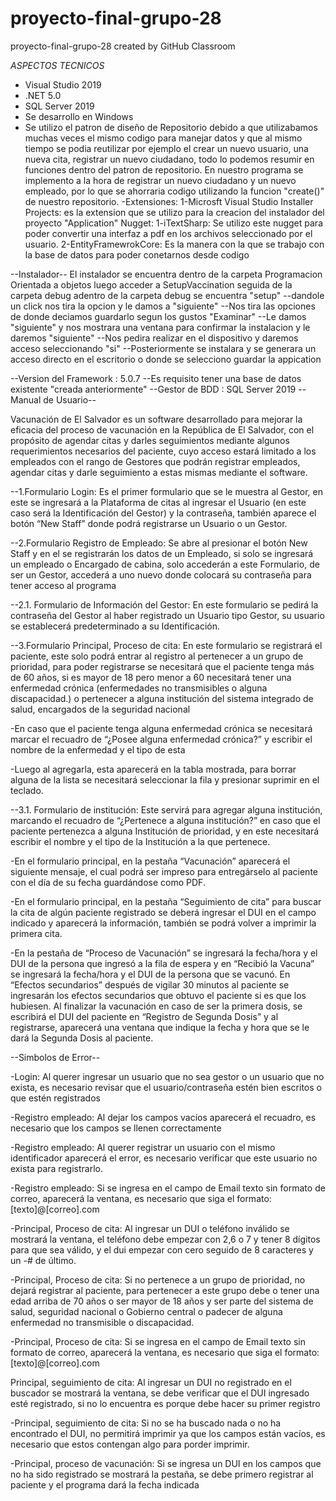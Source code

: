 # proyecto-final-grupo-28
proyecto-final-grupo-28 created by GitHub Classroom

*ASPECTOS TECNICOS*
- Visual Studio 2019
- .NET 5.0 
- SQL Server 2019
- Se desarrollo en Windows
- Se utilizo el patron de diseño de Repositorio debido a que utilizabamos muchas veces el mismo codigo para manejar datos y que al mismo tiempo se podia reutilizar por ejemplo el    crear un nuevo usuario, una nueva cita, registrar un nuevo ciudadano, todo lo podemos resumir en funciones dentro del patron de repositorio.
   En nuestro programa se implemento a la hora de registrar un nuevo ciudadano y un nuevo empleado, por lo que se ahorraria codigo utilizando la funcion "create()" de nuestro        repositorio.
-Extensiones:
1-Microsft Visual Studio Installer Projects: es la extension que se utilizo para la creacion del instalador del proyecto "Application"
Nugget:
1-iTextSharp: Se utilizo este nugget para poder convertir una interfaz a pdf en los archivos seleccionado por el usuario.
2-EntityFramewrokCore: Es la manera con la que se trabajo con la base de datos para poder conetarnos desde codigo 

--Instalador--
El instalador se encuentra dentro de la carpeta Programacion Orientada a objetos luego acceder a SetupVaccination seguida de la carpeta debug 
adentro de la carpeta debug se encuentra "setup"
--dandole un click nos tira la opcion y le damos a "siguiente"
--Nos tira las opciones de donde deciamos guardarlo segun los gustos "Examinar"
--Le damos "siguiente"  y nos mostrara una ventana para confirmar la instalacion y le daremos "siguiente"
--Nos pedira realizar en el dispositivo y daremos acceso seleccionando "si"
--Posteriormente se instalara y se generara un acceso directo en el escritorio o donde se selecciono guardar la appication 

--Version del Framework : 5.0.7
--Es requisito tener una base de datos existente "creada anteriormente"
--Gestor de BDD :  SQL Server 2019
--Manual de Usuario--

Vacunación de El Salvador es un software desarrollado para mejorar la eficacia del proceso de vacunación en la República de El Salvador, con el propósito de agendar citas y darles seguimientos mediante algunos requerimientos necesarios del paciente, cuyo acceso estará limitado a los empleados con el rango de Gestores que podrán registrar empleados, agendar citas y darle seguimiento a estas mismas mediante el software.

--1.Formulario Login: Es el primer formulario que se le muestra al Gestor, en este se ingresará a la Plataforma de citas al ingresar el Usuario (en este caso será la Identificación del Gestor) y la contraseña, también aparece el botón “New Staff” donde podrá registrarse un Usuario o un Gestor.
 
--2.Formulario Registro de Empleado: Se abre al presionar el botón New Staff y en el se registrarán los datos de un Empleado, si solo se ingresará un empleado o Encargado de cabina, solo accederán a este Formulario, de ser un Gestor, accederá a uno nuevo donde colocará su contraseña para tener acceso al programa

--2.1. Formulario de Información del Gestor: En este formulario se pedirá la contraseña del Gestor al haber registrado un Usuario tipo Gestor, su usuario se establecerá predeterminado a su Identificación.

--3.Formulario Principal, Proceso de cita: En este formulario se registrará el paciente, este solo podrá entrar al registro al pertenecer a un grupo de prioridad, para poder registrarse se necesitará que el paciente tenga más de 60 años, si es mayor de 18 pero menor a 60 necesitará tener una enfermedad crónica (enfermedades no transmisibles o alguna discapacidad.) o pertenecer a alguna institución del sistema integrado de salud, encargados de la seguridad nacional 
 
-En caso que el paciente tenga alguna enfermedad crónica se necesitará marcar el recuadro de “¿Posee alguna enfermedad crónica?” y escribir el nombre de la enfermedad y el tipo de esta
 
-Luego al agregarla, esta aparecerá en la tabla mostrada, para borrar alguna de la lista se necesitará seleccionar la fila y presionar suprimir en el teclado.
 
--3.1. Formulario de institución: Este servirá para agregar alguna institución, marcando el recuadro de “¿Pertenece a alguna institución?” en caso que el paciente pertenezca a alguna Institución de prioridad, y en este necesitará escribir el nombre y el tipo de la Institución a la que pertenece.
  
-En el formulario principal, en la pestaña “Vacunación” aparecerá el siguiente mensaje, el cual podrá ser impreso para entregárselo al paciente con el día de su fecha guardándose como PDF.
  
-En el formulario principal, en la pestaña “Seguimiento de cita” para buscar la cita de algún paciente registrado se deberá ingresar el DUI en el campo indicado y aparecerá la información, también se podrá volver a imprimir la primera cita.
 
-En la pestaña de “Proceso de Vacunación” se ingresará la fecha/hora y el DUI de la persona que ingresó a la fila de espera y en “Recibió la Vacuna” se ingresará la fecha/hora y el DUI de la persona que se vacunó. En “Efectos secundarios” después de vigilar 30 minutos al paciente se ingresarán los efectos secundarios que obtuvo el paciente si es que los hubiesen.
Al finalizar la vacunación en caso de ser la primera dosis, se escribirá el DUI del paciente en “Registro de Segunda Dosis” y al registrarse, aparecerá una ventana que indique la fecha y hora que se le dará la Segunda Dosis al paciente.
   

--Simbolos de Error--

-Login: Al querer ingresar un usuario que no sea gestor o un usuario que no exista, es necesario revisar que el usuario/contraseña estén bien escritos o que estén registrados

-Registro empleado: Al dejar los campos vacíos aparecerá el recuadro, es necesario que los campos se llenen correctamente	 

-Registro empleado: Al querer registrar un usuario con el mismo identificador aparecerá el error, es necesario verificar que este usuario no exista para registrarlo.

-Registro empleado: Si se ingresa en el campo de Email texto sin formato de correo, aparecerá la ventana, es necesario que siga el formato: [texto]@[correo].com	 

-Principal, Proceso de cita: Al ingresar un DUI o teléfono inválido se mostrará la ventana, el teléfono debe empezar con 2,6 o 7 y tener 8 dígitos para que sea válido, y el dui empezar con cero seguido de 8 caracteres y un -# de último.	 

-Principal, Proceso de cita: Si no pertenece a un grupo de prioridad, no dejará registrar al paciente, para pertenecer a este grupo debe o tener una edad arriba de 70 años o ser mayor de 18 años y ser parte del sistema de salud, seguridad nacional o Gobierno central o padecer de alguna enfermedad no transmisible o discapacidad.	 

-Principal, Proceso de cita: Si se ingresa en el campo de Email texto sin formato de correo, aparecerá la ventana, es necesario que siga el formato: [texto]@[correo].com

Principal, seguimiento de cita: Al ingresar un DUI no registrado en el buscador se mostrará la ventana, se debe verificar que el DUI ingresado esté registrado, si no lo encuentra es porque debe hacer su primer registro	 

-Principal, seguimiento de cita: Si no se ha buscado nada o no ha encontrado el DUI, no permitirá imprimir ya que los campos están vacíos, es necesario que estos contengan algo para porder imprimir.	

-Principal, proceso de vacunación: Si se ingresa un DUI en los campos que no ha sido registrado se mostrará la pestaña, se debe primero registrar al paciente y el programa dará la fecha indicada	 

